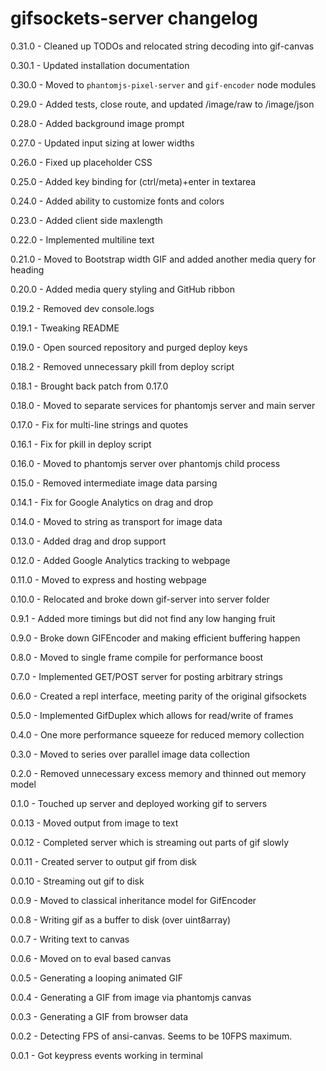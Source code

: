 # gifsockets-server changelog
0.31.0 - Cleaned up TODOs and relocated string decoding into gif-canvas

0.30.1 - Updated installation documentation

0.30.0 - Moved to `phantomjs-pixel-server` and `gif-encoder` node modules

0.29.0 - Added tests, close route, and updated /image/raw to /image/json

0.28.0 - Added background image prompt

0.27.0 - Updated input sizing at lower widths

0.26.0 - Fixed up placeholder CSS

0.25.0 - Added key binding for (ctrl/meta)+enter in textarea

0.24.0 - Added ability to customize fonts and colors

0.23.0 - Added client side maxlength

0.22.0 - Implemented multiline text

0.21.0 - Moved to Bootstrap width GIF and added another media query for heading

0.20.0 - Added media query styling and GitHub ribbon

0.19.2 - Removed dev console.logs

0.19.1 - Tweaking README

0.19.0 - Open sourced repository and purged deploy keys

0.18.2 - Removed unnecessary pkill from deploy script

0.18.1 - Brought back patch from 0.17.0

0.18.0 - Moved to separate services for phantomjs server and main server

0.17.0 - Fix for multi-line strings and quotes

0.16.1 - Fix for pkill in deploy script

0.16.0 - Moved to phantomjs server over phantomjs child process

0.15.0 - Removed intermediate image data parsing

0.14.1 - Fix for Google Analytics on drag and drop

0.14.0 - Moved to string as transport for image data

0.13.0 - Added drag and drop support

0.12.0 - Added Google Analytics tracking to webpage

0.11.0 - Moved to express and hosting webpage

0.10.0 - Relocated and broke down gif-server into server folder

0.9.1 - Added more timings but did not find any low hanging fruit

0.9.0 - Broke down GIFEncoder and making efficient buffering happen

0.8.0 - Moved to single frame compile for performance boost

0.7.0 - Implemented GET/POST server for posting arbitrary strings

0.6.0 - Created a repl interface, meeting parity of the original gifsockets

0.5.0 - Implemented GifDuplex which allows for read/write of frames

0.4.0 - One more performance squeeze for reduced memory collection

0.3.0 - Moved to series over parallel image data collection

0.2.0 - Removed unnecessary excess memory and thinned out memory model

0.1.0 - Touched up server and deployed working gif to servers

0.0.13 - Moved output from image to text

0.0.12 - Completed server which is streaming out parts of gif slowly

0.0.11 - Created server to output gif from disk

0.0.10 - Streaming out gif to disk

0.0.9 - Moved to classical inheritance model for GifEncoder

0.0.8 - Writing gif as a buffer to disk (over uint8array)

0.0.7 - Writing text to canvas

0.0.6 - Moved on to eval based canvas

0.0.5 - Generating a looping animated GIF

0.0.4 - Generating a GIF from image via phantomjs canvas

0.0.3 - Generating a GIF from browser data

0.0.2 - Detecting FPS of ansi-canvas. Seems to be 10FPS maximum.

0.0.1 - Got keypress events working in terminal
